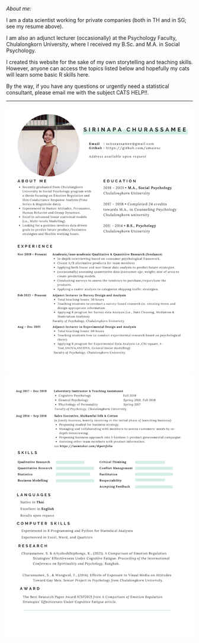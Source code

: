 *About me:*

I am a data scientist working for private companies (both in TH and in SG; see my resume above).


I am also an adjunct lecturer (occasionally) at the Psychology Faculty, Chulalongkorn University, 
      where I received my B.Sc. and M.A. in Social Psychology.

I created this website for the sake of my own storytelling and teaching skills. 
      However, anyone can access the topics listed below and hopefully my cats will learn some basic R skills here.

By the way, if you have any questions or urgently need a statistical consultant, 
      please email me with the subject CATS HELP!!.


____________________________________

![cv](https://github.com/amaiesc/study_r/blob/master/docs/cv1.png?raw=true)
![cv2](https://github.com/amaiesc/study_r/blob/master/docs/cv2.png?raw=true)
